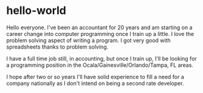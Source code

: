 # hello-world

Hello everyone.  I've been an accountant for 20 years and am starting on a career change into computer programming once I train up a little.
I love the problem solving aspect of writing a program.  I got very good with spreadsheets thanks to problem solving.

I have a full time job still, in accounting, but once I train up, I'll be looking for a programming position in the Ocala/Gainesville/Orlando/Tampa, FL areas.

I hope after two or so years I'll have solid experience to fill a need for a company nationally as I don't intend on being a second rate developer.

